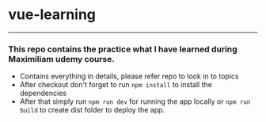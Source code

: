 # vue-learning
---
### This repo contains the practice what I have learned during Maximiliam udemy course.
- Contains everything in details, please refer repo to look in to topics
- After checkout don't forget to run `npm install` to install the dependencies
- After that simply run `npm run dev` for running the app locally or `npm run build` to create dist folder to deploy the app.
